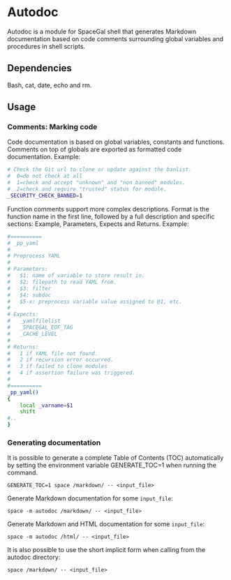 # Autodoc

Autodoc is a module for SpaceGal shell that generates Markdown documentation based on code comments surrounding global variables and procedures in shell scripts.


## Dependencies
Bash, cat, date, echo and rm.

## Usage

### Comments: Marking code

Code documentation is based on global variables, constants and functions.
Comments on top of globals are exported as formatted code documentation. Example:
```sh
# Check the Git url to clone or update against the banlist.
#  0=do not check at all
#  1=check and accept "unknown" and "non banned" modules.
#  2=check and require "trusted" status for module.
_SECURITY_CHECK_BANNED=1
```

Function comments support more complex descriptions. Format is the function name in the first line, followed by a full description and specific sections: Example, Parameters, Expects and Returns.
Example:
```sh
#==========
# _pp_yaml
#
# Preprocess YAML
#
# Parameters:
#   $1: name of variable to store result in.
#   $2: filepath to read YAML from.
#   $3: filter
#   $4: subdoc
#   $5-x: preprocess variable value assigned to @1, etc.
#
# Expects:
#   _yamlfilelist
#   _SPACEGAL_EOF_TAG
#   _CACHE_LEVEL
#
# Returns:
#   1 if YAML file not found.
#   2 if recursion error occurred.
#   3 if failed to clone modules 
#   4 if assertion failure was triggered.
#
#==========
_pp_yaml()
{
    local _varname=$1
    shift
#.. 
}
```

### Generating documentation
It is possible to generate a complete Table of Contents (TOC) automatically by setting the environment variable GENERATE_TOC=1 when running the command.
```
GENERATE_TOC=1 space /markdown/ -- <input_file>
```

Generate Markdown documentation for some `input_file`:
```
space -m autodoc /markdown/ -- <input_file>
```

Generate Markdown and HTML documentation for some `input_file`:
```
space -m autodoc /html/ -- <input_file>
```

It is also possible to use the short implicit form when calling from the autodoc directory:
```
space /markdown/ -- <input_file>
```


